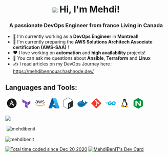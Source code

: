 <h1 align="center"><img src="https://raw.githubusercontent.com/iampavangandhi/iampavangandhi/master/gifs/Hi.gif" width="30px"> Hi, I'm Mehdi!</h1>
<h3 align="center">A passionate DevOps Engineer from france Living in Canada</h3>

- 🏢 I'm currently working as a **DevOps Engineer** in **Montreal**!
- 🌱 I'm currently preparing the **AWS Solutions Architech Associate certification (AWS-SAA)** !
- ♥️ I love working on **automation** and **high availability** projects!
- 💬 You can ask me questions about **Ansible**, **Terraform** and **Linux**
- ✍️ I read articles on my DevOps Journey here : https://mehdibennouar.hashnode.dev/
  


## Languages and Tools:
  <p align="left"> 
    <img src="images/ansible.svg" alt="ansible" width="40" height="40"/>
    <img src="images/terraform.svg" alt="terraform" width="40" height="40"/>
    <img src="images/aws.png" alt="aws" width="40" height="40"/>
    <img src="images/azure.png" alt="azure" width="40" height="40"/> 
    <img src="images/bash.png" alt="bash" width="40" height="40"/> 
    <img src="images/docker.svg" alt="docker" width="40" height="40"/>
    <img src="images/git.png" alt="git" width="40" height="40"/> </a> 
    <img src="images/go.png" alt="go" width="40" height="40"/>
    <img src="images/linux.png" alt="linux" width="40" height="40"/>
    <img src="images/nginx.png" alt="nginx" width="40" height="40"/></p>


<img align="center" height="170" src="https://github-readme-stats-sigma-five.vercel.app/api/top-langs/?username=mehdibenit&layout=compact&langs_count=20"/>

<p>&nbsp;<img align="center" src="https://github-readme-stats-sigma-five.vercel.app/api?username=mehdibenit&show_icons=true&locale=en" alt="mehdibenit" /></p>

<p><img align="center" src="https://github-readme-streak-stats.herokuapp.com/?user=mehdibenit" alt="mehdibenit" /></p>

<a href="https://wakatime.com/@c1e2eee6-78fd-415c-b49c-c8dbd0822029"><img src="https://wakatime.com/badge/user/c1e2eee6-78fd-415c-b49c-c8dbd0822029.svg" alt="Total time coded since Dec 20 2020" /></a>
<a href="https://app.daily.dev/MehdiBenIT"><img src="https://api.daily.dev/devcards/75984fc046cb4730a12f1a15c5e719ca.png?r=5b7" width="400" alt="MehdiBenIT's Dev Card"/></a>
<!--
**MehdiBenIT/MehdiBenIT** is a ✨ _special_ ✨ repository because its `README.md` (this file) appears on your GitHub profile.

Here are some ideas to get you started:

- 🔭 I’m currently working on ...
- 🌱 I’m currently learning ...
- 👯 I’m looking to collaborate on ...
- 🤔 I’m looking for help with ...
- 💬 Ask me about ...
- 📫 How to reach me: ...
- 😄 Pronouns: ...
- ⚡ Fun fact: ...
-->
